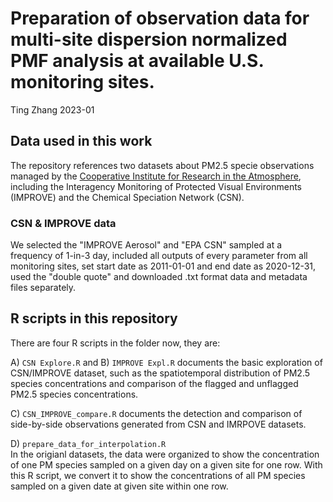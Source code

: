 Preparation of observation data for multi-site dispersion normalized PMF analysis at available U.S. monitoring sites.
=====
Ting Zhang 2023-01

Data used in this work
-------
The repository references two datasets about PM2.5 specie observations managed by the [Cooperative Institute for Research in the Atmosphere](http://views.cira.colostate.edu/fed/QueryWizard/Default.aspx), including the Interagency Monitoring of Protected Visual Environments (IMPROVE) and the Chemical Speciation Network (CSN). 

### CSN & IMPROVE data

We selected the "IMPROVE Aerosol" and "EPA CSN" sampled at a frequency of 1-in-3 day, included all outputs of every parameter from all monitoring sites, set start date as 2011-01-01 and end date as 2020-12-31, used the "double quote" and downloaded .txt format data and metadata files separately.  

R scripts in this repository
-------
There are four R scripts in the folder now, they are:

A) `CSN Explore.R` and B) `IMPROVE Expl.R` documents the basic exploration of CSN/IMPROVE dataset, such as the spatiotemporal distribution of PM2.5 species concentrations and comparison of the flagged and unflagged PM2.5 species concentrations.

C) `CSN_IMPROVE_compare.R` documents the detection and comparison of side-by-side observations generated from CSN and IMRPOVE datasets.

D) `prepare_data_for_interpolation.R`   
In the origianl datasets, the data were organized to show the concentration of one PM species sampled on a given day on a given site for one row. With this R script, we convert it to show the concentrations of all PM species sampled on a given date at given site within one row.

